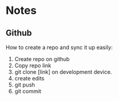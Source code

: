 # Notes
## Github
How to create a repo and sync it up easily:
1. Create repo on github
2. Copy repo link
3. git clone [link] on development device.
4. create edits
5. git push
6. git commit
